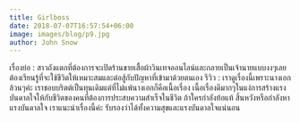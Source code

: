```yaml
---
title: Girlboss
date: 2018-07-07T16:57:54+06:00
image: images/blog/p9.jpg
author: John Snow
---
```


เรื่องย่อ : สาวถังแตกที่ต้องการจะเปิดร้านขายเสื้อผ้าวินเทจออนไลน์และกลายเป็นเจ้านายแบบงงๆเลยต้องเรียนรู้ที่จะใช้ชีวิตให้เหมาะสมและต่อสู้กับปัญหาที่เข้ามาด้วยตนเอง
รีวิว : เราดูเรื่องนี้เพราะนางเอกล้วนๆค่ะ เราชอบบริตต์เป็นทุนเดิมแต่ที่ไม่แพ้นางเอกก็คือเนื้อเรื่อง เนื้อเรื่องดีมากๆในแง่การสร้างแรงบันดาลใจให้กับชีวิตของคนที่ต้องการประสบความสำเร็จในชีวิต ถ้าใครกำลังท้อแท้ สิ้นหวังหรือกำลังหาแรงบันดาลใจ เราแนะนำเรื่องนี้ค่ะ รับรองว่าได้ทั้งความสุขและแรงบันดาลใจแน่นอน